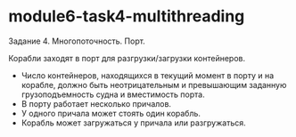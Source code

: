 # module6-task4-multithreading

Задание 4. Многопоточность. Порт. 

Корабли заходят в порт для разгрузки/загрузки контейнеров.

- Число контейнеров, находящихся в текущий момент в порту и на корабле, 
должно быть неотрицательным и превышающим заданную грузоподъемность 
судна и вместимость порта. 
- В порту работает несколько причалов.
- У одного причала может стоять один корабль. 
- Корабль может загружаться у причала или разгружаться.
